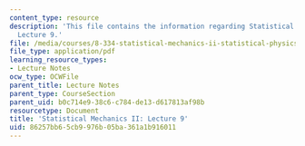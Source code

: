 ```yaml
---
content_type: resource
description: 'This file contains the information regarding Statistical Mechanics II:
  Lecture 9.'
file: /media/courses/8-334-statistical-mechanics-ii-statistical-physics-of-fields-spring-2014/86257bb65cb9976b05ba361a1b916011_MIT8_334S14_Lec9.pdf
file_type: application/pdf
learning_resource_types:
- Lecture Notes
ocw_type: OCWFile
parent_title: Lecture Notes
parent_type: CourseSection
parent_uid: b0c714e9-38c6-c784-de13-d617813af98b
resourcetype: Document
title: 'Statistical Mechanics II: Lecture 9'
uid: 86257bb6-5cb9-976b-05ba-361a1b916011
---
```

